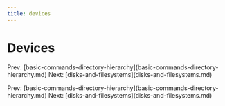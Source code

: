 ```yaml
---
title: devices
---
```


# Devices

Prev:
\[basic-commands-directory-hierarchy](basic-commands-directory-hierarchy.md)
Next:
\[disks-and-filesystems](disks-and-filesystems.md)

Prev:
\[basic-commands-directory-hierarchy](basic-commands-directory-hierarchy.md)
Next:
\[disks-and-filesystems](disks-and-filesystems.md)
